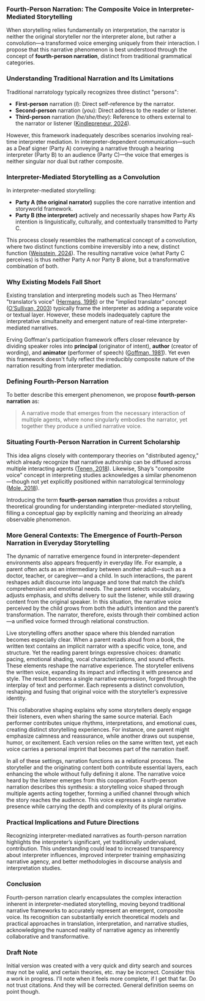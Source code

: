 ### Fourth-Person Narration: The Composite Voice in Interpreter-Mediated Storytelling

When storytelling relies fundamentally on interpretation, the narrator is neither the original storyteller nor the interpreter alone, but rather a convolution—a transformed voice emerging uniquely from their interaction. I propose that this narrative phenomenon is best understood through the concept of **fourth-person narration**, distinct from traditional grammatical categories.

### Understanding Traditional Narration and Its Limitations

Traditional narratology typically recognizes three distinct "persons":

* **First-person** narration (*I*): Direct self-reference by the narrator.
* **Second-person** narration (*you*): Direct address to the reader or listener.
* **Third-person** narration (*he/she/they*): Reference to others external to the narrator or listener ([Kindlepreneur, 2024](https://kindlepreneur.com/point-of-view-examples/)).

However, this framework inadequately describes scenarios involving real-time interpreter mediation. In interpreter-dependent communication—such as a Deaf signer (Party A) conveying a narrative through a hearing interpreter (Party B) to an audience (Party C)—the voice that emerges is neither singular nor dual but rather composite.

### Interpreter-Mediated Storytelling as a Convolution

In interpreter-mediated storytelling:

* **Party A (the original narrator)** supplies the core narrative intention and storyworld framework.
* **Party B (the interpreter)** actively and necessarily shapes how Party A’s intention is linguistically, culturally, and contextually transmitted to Party C.

This process closely resembles the mathematical concept of a convolution, where two distinct functions combine irreversibly into a new, distinct function ([Weisstein, 2024](https://mathworld.wolfram.com/Convolution.html)). The resulting narrative voice (what Party C perceives) is thus neither Party A nor Party B alone, but a transformative combination of both.

### Why Existing Models Fall Short

Existing translation and interpreting models such as Theo Hermans' "translator’s voice" ([Hermans, 1996](https://doi.org/10.1075/target.8.1.04her)) or the "implied translator" concept ([O’Sullivan, 2003](https://doi.org/10.7202/006966ar)) typically frame the interpreter as adding a separate voice or textual layer. However, these models inadequately capture the interpretative simultaneity and emergent nature of real-time interpreter-mediated narratives.

Erving Goffman's participation framework offers closer relevance by dividing speaker roles into **principal** (originator of intent), **author** (creator of wording), and **animator** (performer of speech) ([Goffman, 1981](https://doi.org/10.2307/41407729)). Yet even this framework doesn't fully reflect the irreducibly composite nature of the narration resulting from interpreter mediation.

### Defining Fourth-Person Narration

To better describe this emergent phenomenon, we propose **fourth-person narration** as:

> A narrative mode that emerges from the necessary interaction of multiple agents, where none singularly embodies the narrator, yet together they produce a unified narrative voice.

### Situating Fourth-Person Narration in Current Scholarship

This idea aligns closely with contemporary theories on "distributed agency," which already recognize that narrative authorship can be diffused across multiple interacting agents ([Tenen, 2018](https://doi.org/10.1080/13825577.2018.1425919)). Likewise, Shay’s "composite voice" concept in interpreting studies acknowledges a similar phenomenon—though not yet explicitly positioned within narratological terminology ([Mole, 2018](https://doi.org/10.1080/0907676X.2018.1454824)).

Introducing the term **fourth-person narration** thus provides a robust theoretical grounding for understanding interpreter-mediated storytelling, filling a conceptual gap by explicitly naming and theorizing an already observable phenomenon.

### More General Contexts: The Emergence of Fourth-Person Narration in Everyday Storytelling

The dynamic of narrative emergence found in interpreter-dependent environments also appears frequently in everyday life. For example, a parent often acts as an intermediary between another adult—such as a doctor, teacher, or caregiver—and a child. In such interactions, the parent reshapes adult discourse into language and tone that match the child’s comprehension and emotional needs. The parent selects vocabulary, adjusts emphasis, and shifts delivery to suit the listener, while still drawing content from the original speaker. In this situation, the narrative voice perceived by the child grows from both the adult’s intention and the parent’s transformation. The narrator, therefore, exists through their combined action—a unified voice formed through relational construction.

Live storytelling offers another space where this blended narration becomes especially clear. When a parent reads aloud from a book, the written text contains an implicit narrator with a specific voice, tone, and structure. Yet the reading parent brings expressive choices: dramatic pacing, emotional shading, vocal characterizations, and sound effects. These elements reshape the narrative experience. The storyteller enlivens the written voice, expanding its impact and inflecting it with presence and style. The result becomes a single narrative expression, forged through the interplay of text and performer. Each represents a distinct convolution, reshaping and fusing that original voice with the storyteller’s expressive identity.

This collaborative shaping explains why some storytellers deeply engage their listeners, even when sharing the same source material. Each performer contributes unique rhythms, interpretations, and emotional cues, creating distinct storytelling experiences. For instance, one parent might emphasize calmness and reassurance, while another draws out suspense, humor, or excitement. Each version relies on the same written text, yet each voice carries a personal imprint that becomes part of the narration itself.

In all of these settings, narration functions as a relational process. The storyteller and the originating content both contribute essential layers, each enhancing the whole without fully defining it alone. The narrative voice heard by the listener emerges from this cooperation. Fourth-person narration describes this synthesis: a storytelling voice shaped through multiple agents acting together, forming a unified channel through which the story reaches the audience. This voice expresses a single narrative presence while carrying the depth and complexity of its plural origins.
### Practical Implications and Future Directions

Recognizing interpreter-mediated narratives as fourth-person narration highlights the interpreter’s significant, yet traditionally undervalued, contribution. This understanding could lead to increased transparency about interpreter influences, improved interpreter training emphasizing narrative agency, and better methodologies in discourse analysis and interpretation studies. 

### Conclusion

Fourth-person narration clearly encapsulates the complex interaction inherent in interpreter-mediated storytelling, moving beyond traditional narrative frameworks to accurately represent an emergent, composite voice. Its recognition can substantially enrich theoretical models and practical approaches in translation, interpretation, and narrative studies, acknowledging the nuanced reality of narrative agency as inherently collaborative and transformative.

### Draft Note

Initial version was created with a very quick and dirty search and sources may not be valid, and certain theories, etc. may be incorrect. Consider this a work in progress. I'll note when it feels more complete, if I get that far. Do not trust citations. And they will be corrected. General definition seems on point though. 
